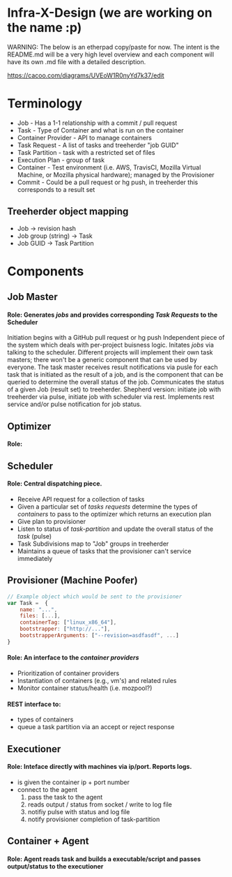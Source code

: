 # Infra-X-Design (we are working on the name :p)

WARNING: The below is an etherpad copy/paste for now. The intent is the README.md will be a very high level overview and 
each component will have its own .md file with a detailed description.

https://cacoo.com/diagrams/UVEoW1R0nyYd7k37/edit

# Terminology

  * Job - Has a 1-1 relationship with a commit / pull request
  * Task - Type of Container and what is run on the container
  * Container Provider - API to manage containers
  * Task Request -  A list of tasks and treeherder "job GUID"
  * Task Partition - task with a restricted set of files
  * Execution Plan - group of task 
  * Container - Test environment (i.e. AWS, TravisCI, Mozilla Virtual Machine, or Mozilla physical hardware); managed by the Provisioner
  * Commit - Could be a pull request or hg push, in treeherder this corresponds to a result set

## Treeherder object mapping
  * Job -> revision hash
  * Job group (string) -> Task
  * Job GUID -> Task Partition

# Components

## Job Master

#### Role: Generates *jobs* and provides corresponding *Task Requests* to the Scheduler

Initiation begins with a GitHub pull request or hg push
Independent piece of the system which deals with per-project buisness logic. Initates *jobs* via talking to the scheduler.  Different projects will implement their own task masters; there won't be a generic component that can be used by everyone.
The task master receives result notifications via pusle for each task that is initiated as the result of a job, and is the component that can be queried to determine the overall status of the job.
Communicates the status of a given Job (result set) to treeherder.
Shepherd version:  initiate job with treeherder via pulse, initiate job with scheduler via rest.  Implements rest service and/or pulse notification for job status.

## Optimizer
#### Role:

## Scheduler

#### Role: Central dispatching piece.

  - Receive API request for a collection of tasks
  - Given a particular set of *tasks requests* determine the types of *containers* to pass to the optimizer which returns an execution plan
  - Give plan to provisioner
  - Listen to status of *task-partition* and update the overall status of the *task* (pulse)
  - Task Subdivisions map to "Job" groups in treeherder
  - Maintains a queue of tasks that the provisioner can't service immediately

## Provisioner (Machine Poofer)

```js
// Example object which would be sent to the provisioner
var Task =  {
    name: "...",
    files: [...],
    containerTag: ["linux_x86_64"],
    bootstrapper: ["http://..."],
    bootstrapperArguments: ["--revision=asdfasdf", ...]
}
```

#### Role: An interface to the *container providers*
- Prioritization of container providers
- Instantiation of containers (e.g., vm's) and related rules
- Monitor container status/health (i.e. mozpool?)


#### REST interface to:
 - types of containers
 - queue a task partition via an accept or reject response
 
## Executioner
#### Role: Inteface directly with machines via ip/port. Reports logs.

  - is given the container ip + port number
  - connect to the agent
    1. pass the task to the agent
    2. reads output / status from socket / write to log file
    3. notifiy pulse with status and log file
    4. notify provisioner completion of task-partition

## Container + Agent
#### Role: Agent reads task and builds a executable/script and passes output/status to the executioner

